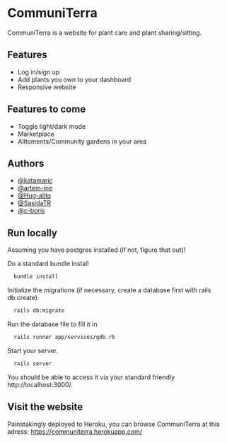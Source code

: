 
# CommuniTerra

CommuniTerra is a website for plant care and plant sharing/sitting. 
## Features

- Log in/sign up
- Add plants you own to your dashboard
- Responsive website

## Features to come

- Toggle light/dark mode
- Marketplace
- Alltoments/Community gardens in your area

## Authors

- [@katamaric](https://www.github.com/katamaric)
- [@artem-ine](https://www.github.com/artem-ine)
- [@Hug-alito](https://github.com/Hug-alito)
- [@SasidaTR](https://github.com/SasidaTR)
- [@c-boris](https://github.com/c-boris)

## Run locally

Assuming you have postgres installed (if not, figure that out)!

Do a standard bundle install

```bash
  bundle install
```

Initialize the migrations (if necessary, create a database first with rails db:create)

```bash
  rails db:migrate
```

Run the database file to fill it in

```bash
  rails runner app/services/gdb.rb
```

Start your server. 

```bash
  rails server
```

You should be able to access it via your standard friendly http://localhost:3000/.

## Visit the website

Painstakingly deployed to Heroku, you can browse CommuniTerra at this adress: https://communiterra.herokuapp.com/
